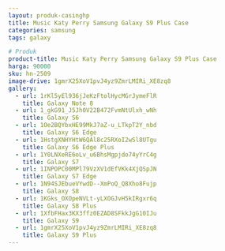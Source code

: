 ```yaml
---
layout: produk-casinghp
title: Music Katy Perry Samsung Galaxy S9 Plus Case
categories: samsung
tags: galaxy

# Produk
product-title: Music Katy Perry Samsung Galaxy S9 Plus Case
harga: 90000
sku: hn-2509
image-drive: 1gmrX25XoV1pvJ4yz9ZmrLMIRi_XE8zq8
gallery:
  - url: 1rKl5yEl936jJeKzFtolHycMGrJymeFlR
    title: Galaxy Note 8
  - url: 1_gkG91_J5Jh0V22B472FvmNtUlxh_wNh
    title: Galaxy S6
  - url: 1Oe2BQYbxHE99MkJ7aZ-u_LTkpT2Y_nbd
    title: Galaxy S6 Edge
  - url: 1HstgXNHYHtW6QAl8c25RXoI2wSl8UTgu
    title: Galaxy S6 Edge Plus
  - url: 1Y0LNXeRE6oLv_u6BhsMgpjdo74yYrC4g
    title: Galaxy S7
  - url: 1INPOPC00MPl79VzXV1dEfVKk4XjQSpJN
    title: Galaxy S7 Edge
  - url: 1N94SJEbueVYwdD--XmPoQ_Q8Xho8Fujp
    title: Galaxy S8
  - url: 1KGks_OXOpeNVLt-yLXOGJvH5kIRgxr6q
    title: Galaxy S8 Plus
  - url: 1XfbFHax3KX3ffz0EZAD8SFkkJgG10IJu
    title: Galaxy S9
  - url: 1gmrX25XoV1pvJ4yz9ZmrLMIRi_XE8zq8
    title: Galaxy S9 Plus
---
```

